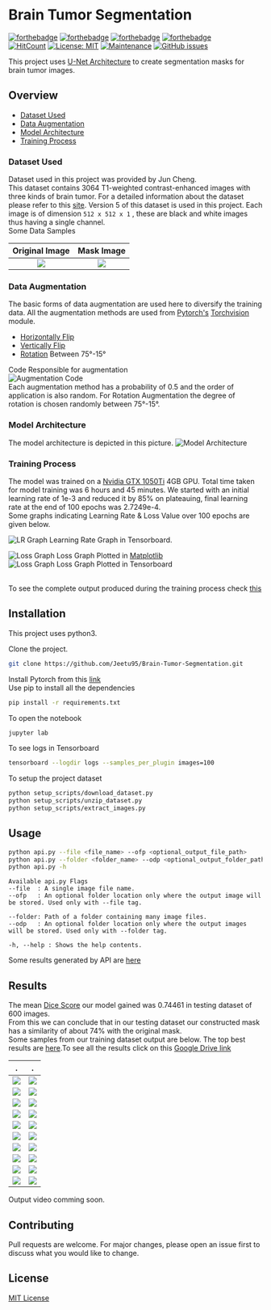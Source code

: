 # Brain Tumor Segmentation
[![forthebadge](https://forthebadge.com/images/badges/made-with-python.svg)](https://www.python.org/)
[![forthebadge](https://forthebadge.com/images/badges/built-with-love.svg)](https://github.com/Jeetu95)
[![forthebadge](https://forthebadge.com/images/badges/check-it-out.svg)](https://github.com/Jeetu95/Brain-Tumor-Segmentation)
[![forthebadge](https://forthebadge.com/images/badges/uses-badges.svg)](https://forthebadge.com)<br>
[![HitCount](http://hits.dwyl.io/Jeetu95/Brain-Tumor-Segmentation.svg)](http://hits.dwyl.io/Jeetu95/Brain-Tumor-Segmentation)
[![License: MIT](https://img.shields.io/badge/License-MIT-brightgreen.svg)](https://opensource.org/licenses/MIT)
[![Maintenance](https://img.shields.io/badge/Maintained%3F-yes-green.svg)](https://github.com/Jeetu95/Brain-Tumor-Segmentation/graphs/commit-activity)
[![GitHub issues](https://img.shields.io/github/issues/Naereen/StrapDown.js.svg)](https://github.com/Jeetu95/Brain-Tumor-Segmentation/issues)

This project uses [U-Net Architecture](https://arxiv.org/abs/1505.04597) to create segmentation masks for brain tumor images.

## Overview
- [Dataset Used](#Dataset-Used)
- [Data Augmentation](#Data-Augmentation)
- [Model Architecture](#Model-Architecture)
- [Training Process](#Training-Process)

### Dataset Used
Dataset used in this project was provided by Jun Cheng.<br>
This dataset contains 3064 T1-weighted contrast-enhanced images with three kinds of brain tumor. For a detailed information about the dataset please refer to this [site](https://figshare.com/articles/brain_tumor_dataset/1512427).
Version 5 of this dataset is used in this project. Each image is of dimension ```512 x 512 x 1``` , these are black and white images thus having a single channel.<br>
Some Data Samples<br>

Original Image             |  Mask Image
:-------------------------:|:-------------------------:
![](images/README/dataset_example.png)  |  ![](images/README/dataset_example_mask.png)


### Data Augmentation
The basic forms of data augmentation are used here to diversify the training data.
All the augmentation methods are used from [Pytorch's](https://pytorch.org) [Torchvision](https://pytorch.org/docs/stable/torchvision/index.html) module.
- [Horizontally Flip](https://pytorch.org/docs/stable/torchvision/transforms.html#torchvision.transforms.functional.hflip)
- [Vertically Flip](https://pytorch.org/docs/stable/torchvision/transforms.html#torchvision.transforms.functional.vflip)
- [Rotation](https://pytorch.org/docs/stable/torchvision/transforms.html#torchvision.transforms.functional.rotate) Between 75°-15°

Code Responsible for augmentation<br>
![Augmentation Code](images/README/data_aug.svg)<br>
Each augmentation method has a probability of 0.5 and the order of application is also random. For Rotation Augmentation the degree of rotation is chosen randomly between 75°-15°.


### Model Architecture
The model architecture is depicted in this picture.
![Model Architecture](images/README/architecture.png)


### Training Process
The model was trained on a [Nvidia GTX 1050Ti](https://www.geforce.com/hardware/desktop-gpus/geforce-gtx-1050-ti/specifications) 4GB GPU. Total time taken for model training was 6 hours and 45 minutes. We started with an initial learning rate of 1e-3 and reduced it by 85% on plateauing, final learning rate at the end of 100 epochs was 2.7249e-4.<br>
Some graphs indicating Learning Rate & Loss Value over 100 epochs are given below.

![LR Graph](images/README/lr_graph.png)
Learning Rate Graph in Tensorboard.<br>

![Loss Graph](images/README/loss_graph.png)
Loss Graph Plotted in [Matplotlib](https://matplotlib.org)<br>
![Loss Graph](images/README/loss_graph_2.png)
Loss Graph Plotted in Tensorboard<br><br>

To see the complete output produced during the training process check [this](logs/05-47-51_PM_on_May_20,_2019/training_output_log.txt)

## Installation
This project uses python3.

Clone the project.
```bash
git clone https://github.com/Jeetu95/Brain-Tumor-Segmentation.git
```
Install Pytorch from this [link](https://pytorch.org/get-started/locally/)<br>
Use pip to install all the dependencies
```bash
pip install -r requirements.txt
```
To open the notebook
```bash
jupyter lab
```
To see logs in Tensorboard
```bash
tensorboard --logdir logs --samples_per_plugin images=100
```
To setup the project dataset
```bash
python setup_scripts/download_dataset.py
python setup_scripts/unzip_dataset.py
python setup_scripts/extract_images.py
```

## Usage

```bash
python api.py --file <file_name> --ofp <optional_output_file_path>
python api.py --folder <folder_name> --odp <optional_output_folder_path>
python api.py -h
```

```
Available api.py Flags
--file  : A single image file name.
--ofp   : An optional folder location only where the output image will be stored. Used only with --file tag.

--folder: Path of a folder containing many image files.
--odp   : An optional folder location only where the output images will be stored. Used only with --folder tag.

-h, --help : Shows the help contents.
```
Some results generated by API are [here](images/API)

## Results
The mean [Dice Score](https://en.wikipedia.org/wiki/S%C3%B8rensen%E2%80%93Dice_coefficient) our model gained was 0.74461 in testing dataset of 600 images.<br>
From this we can conclude that in our testing dataset our constructed mask has a similarity of about 74% with the original mask.<br>
Some samples from our training dataset output are below. The top best results are [here](images).To see all the results click on this [Google Drive link](https://drive.google.com/drive/folders/1vwwUipaH9Yb0NLelv3lW-04E6WnVJ3nh?usp=sharing)<br>

.             |  .
:-------------------------:|:-------------------------:
![](images/0.98010_423.png)  |  ![](images/0.97981_1172.png)
![](images/0.97746_537.png)  |  ![](images/0.97623_636.png)
![](images/0.97441_1247.png)  |  ![](images/0.97391_373.png)
![](images/0.97316_425.png)  |  ![](images/0.97224_1400.png)
![](images/0.97216_631.png)  |  ![](images/0.97097_50.png)
![](images/0.97050_1465.png)  |  ![](images/0.96925_581.png)
![](images/0.96848_390.png)  |  ![](images/0.96812_222.png)
![](images/0.96669_14.png)  |  ![](images/0.96664_189.png)
![](images/0.96626_408.png)  |  ![](images/0.96605_994.png)
![](images/0.96603_170.png)  |  ![](images/0.96600_63.png)

Output video comming soon.

## Contributing
Pull requests are welcome. For major changes, please open an issue first to discuss what you would like to change.

## License
[MIT License](LICENSE)